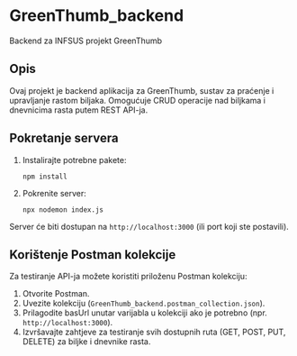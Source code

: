 # GreenThumb_backend

Backend za INFSUS projekt GreenThumb

## Opis

Ovaj projekt je backend aplikacija za GreenThumb, sustav za praćenje i upravljanje rastom biljaka. Omogućuje CRUD operacije nad biljkama i dnevnicima rasta putem REST API-ja.

## Pokretanje servera

1. Instalirajte potrebne pakete:
   ```
   npm install
   ```
2. Pokrenite server:
   ```
   npx nodemon index.js
   ```

Server će biti dostupan na `http://localhost:3000` (ili port koji ste postavili).

## Korištenje Postman kolekcije

Za testiranje API-ja možete koristiti priloženu Postman kolekciju:

1. Otvorite Postman.
2. Uvezite kolekciju (`GreenThumb_backend.postman_collection.json`).
3. Prilagodite basUrl unutar varijabla u kolekciji ako je potrebno (npr. `http://localhost:3000`).
4. Izvršavajte zahtjeve za testiranje svih dostupnih ruta (GET, POST, PUT, DELETE) za biljke i dnevnike rasta.
